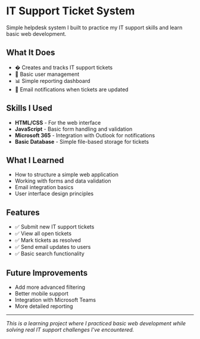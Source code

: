 # IT Support Ticket System

Simple helpdesk system I built to practice my IT support skills and learn basic web development.

## What It Does
- � Creates and tracks IT support tickets
- 👥 Basic user management 
- 📊 Simple reporting dashboard
- 📧 Email notifications when tickets are updated

## Skills I Used
- **HTML/CSS** - For the web interface
- **JavaScript** - Basic form handling and validation
- **Microsoft 365** - Integration with Outlook for notifications
- **Basic Database** - Simple file-based storage for tickets

## What I Learned
- How to structure a simple web application
- Working with forms and data validation
- Email integration basics
- User interface design principles

## Features
- ✅ Submit new IT support tickets
- ✅ View all open tickets
- ✅ Mark tickets as resolved
- ✅ Send email updates to users
- ✅ Basic search functionality

## Future Improvements
- Add more advanced filtering
- Better mobile support
- Integration with Microsoft Teams
- More detailed reporting

---
*This is a learning project where I practiced basic web development while solving real IT support challenges I've encountered.*
